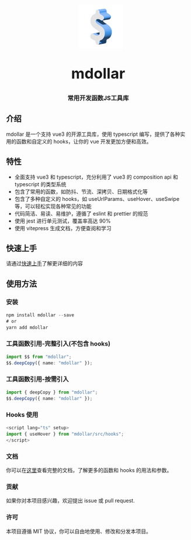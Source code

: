 <p align="center">
    <img alt="logo" src="../public/logo.png" width="120" height="120" style="margin-bottom: 10px;">
</p>
<h3 align="center" style="margin: 30px 0 30px;font-weight: bold;font-size:40px;">mdollar</h3>
<h3 align="center">常用开发函数JS工具库</h3>

## 介绍

mdollar 是一个支持 vue3 的开源工具库，使用 typescript 编写，提供了各种实用的函数和自定义的 hooks，让你的 vue 开发更加方便和高效。


## 特性

- 全面支持 vue3 和 typescript，充分利用了 vue3 的 composition api 和 typescript 的类型系统
- 包含了常用的函数，如防抖、节流、深拷贝、日期格式化等
- 包含了多种自定义的 hooks，如 useUrlParams、useHover、useSwipe 等，可以轻松实现各种常见的功能
- 代码简洁、易读、易维护，遵循了 eslint 和 prettier 的规范
- 使用 jest 进行单元测试，覆盖率高达 90%
- 使用 vitepress 生成文档，方便查阅和学习

## 快速上手

请通过[快速上手](https://baikebaba.gitee.io/mdollar/guide/install)了解更详细的内容

## 使用方法

### 安装

```ts
npm install mdollar --save
# or
yarn add mdollar
```

### 工具函数引用-完整引入(不包含 hooks)

```typescript
import $$ from "mdollar";
$$.deepCopy({ name: "mdollar" });
```

### 工具函数引用-按需引入

```typescript
import { deepCopy } from "mdollar";
$$.deepCopy({ name: "mdollar" });
```

### Hooks 使用

```ts
<script lang="ts" setup>
import { useHover } from "mdollar/src/hooks";
</script>
```

### 文档

你可以在[这里](https://baikebaba.gitee.io/mdollar/)查看完整的文档，了解更多的函数和 hooks 的用法和参数。

### 贡献

如果你对本项目感兴趣，欢迎提出 issue 或 pull request.

### 许可

本项目遵循 MIT 协议，你可以自由地使用、修改和分发本项目。
